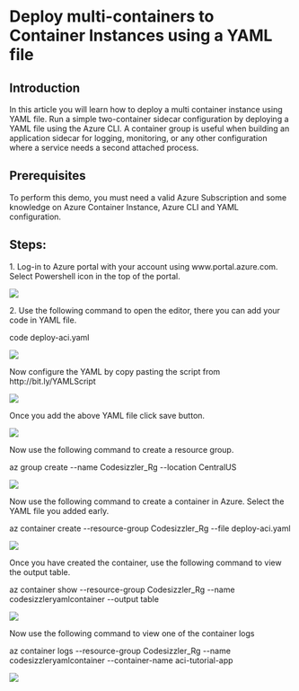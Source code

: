 <h1>Deploy multi-containers to Container Instances using a YAML file</h1>

<h2>Introduction</h2>
<p>In this article you will learn how to deploy a multi container instance using YAML file. Run a simple two-container sidecar configuration by deploying a YAML file using the Azure CLI. A container group is useful when building an application sidecar for logging, monitoring, or any other configuration where a service needs a second attached process.</p>

<h2>Prerequisites</h2>
<p>To perform this demo, you must need a valid Azure Subscription and some knowledge on Azure Container Instance, Azure CLI and YAML configuration.</p>

<h2>Steps:</h2>
<p>1. Log-in to Azure portal with your account using www.portal.azure.com. Select Powershell icon in the top of the portal.</p>
<img src="https://codesizzlergit.blob.core.windows.net/az203-4-001/1.png"/>
<p>2. Use the following command to open the editor, there you can add your code in YAML file.</p>
<p>code deploy-aci.yaml</p>
<img src="https://codesizzlergit.blob.core.windows.net/az203-4-001/2.png"/>
<p>Now configure the YAML by copy pasting the script from http://bit.ly/YAMLScript</p>
<img src="https://codesizzlergit.blob.core.windows.net/az203-4-001/3.png"/>
<p>Once you add the above YAML file click save button.</p>
<img src="https://codesizzlergit.blob.core.windows.net/az203-4-001/4.png"/>
<p>Now use the following command to create a resource group.</p>
<p>az group create --name Codesizzler_Rg --location CentralUS</p>
<img src="https://codesizzlergit.blob.core.windows.net/az203-4-001/5.png"/>
<p>Now use the following command to create a container in Azure. Select the YAML file you added early.</p>
<p>az container create --resource-group Codesizzler_Rg --file deploy-aci.yaml</p>
<img src="https://codesizzlergit.blob.core.windows.net/az203-4-001/6.png"/>
<p>Once you have created the container, use the following command to view the output table.</p>
<p>az container show --resource-group Codesizzler_Rg --name codesizzleryamlcontainer --output table</p>
<img src="https://codesizzlergit.blob.core.windows.net/az203-4-001/7.png"/>
<p>Now use the following command to view one of the container logs</p>
<p>az container logs --resource-group Codesizzler_Rg --name codesizzleryamlcontainer --container-name aci-tutorial-app</p>
<img src="https://codesizzlergit.blob.core.windows.net/az203-4-001/8.png"/>
